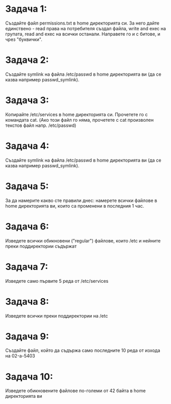 # Задача 1: 
Създайте файл permissions.txt в home директорията си. 
За него дайте единствено - read права на потребителя създал файла, write and exec на групата, read and exec на всички останали. Направете го и с битове, и чрез "буквички".

# Задача 2: 
Създайте symlink на файла /etc/passwd в home директорията ви (да се казва например passwd_symlink).

# Задача 3: 
Копирайте /etc/services в home директорията си. Прочетете го с командата cat. (Ако този файл го няма, прочетете с cat произволен текстов файл напр. /etc/passwd)

# Задача 4: 
Създайте symlink на файла /etc/passwd в home директорията ви (да се казва например passwd_symlink).

# Задача 5:
За да намерите какво сте правили днес: намерете всички файлове в home директорията ви, които са променени в последния 1 час.

# Задача 6:
Изведете всички обикновени ("regular") файлове, които /etc и нейните преки поддиректории съдържат

# Задача 7:
Изведете само първите 5 реда от /etc/services

# Задача 8:
Изведете всички преки поддиректории на /etc

# Задача 9:
Създайте файл, който да съдържа само последните 10 реда от изхода на 02-a-5403

# Задача 10:
Изведете обикновените файлове по-големи от 42 байта в home директорията ви

